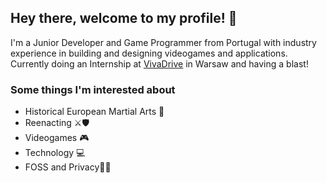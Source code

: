 ## Hey there, welcome to my profile! 👋

I'm a Junior Developer and Game Programmer from Portugal with industry experience in building and designing videogames and applications. Currently doing an Internship at [VivaDrive](https://vivadrive.io/) in Warsaw and having a blast!


### Some things I'm interested about

* Historical European Martial Arts 🤺
* Reenacting ⚔️🛡️
* Videogames 🎮
* Technology 💻
* FOSS and Privacy👨‍💻

<!--
**JoaoAVDuarte/JoaoAVDuarte** is a ✨ _special_ ✨ repository because its `README.md` (this file) appears on your GitHub profile.

Here are some ideas to get you started:

- 🔭 I’m currently working on ...
- 🌱 I’m currently learning ...
- 👯 I’m looking to collaborate on ...
- 🤔 I’m looking for help with ...
- 💬 Ask me about ...
- 📫 How to reach me: ...
- 😄 Pronouns: ...
- ⚡ Fun fact: ...
-->
